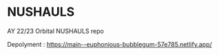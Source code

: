 # NUSHAULS
AY 22/23 Orbital NUSHAULS repo

Depolyment : https://main--euphonious-bubblegum-57e785.netlify.app/
